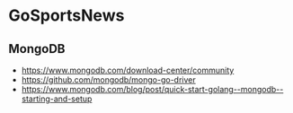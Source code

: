 # GoSportsNews

## MongoDB
- https://www.mongodb.com/download-center/community
- https://github.com/mongodb/mongo-go-driver
- https://www.mongodb.com/blog/post/quick-start-golang--mongodb--starting-and-setup
